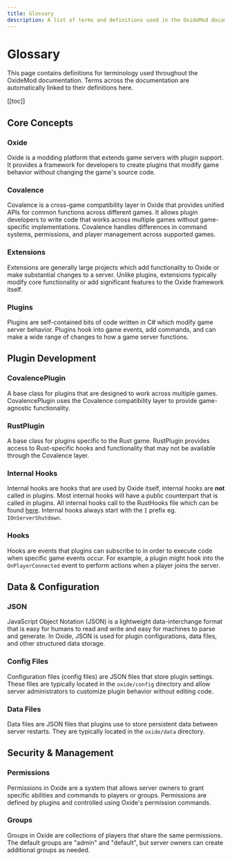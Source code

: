 ```yaml
---
title: Glossary
description: A list of terms and definitions used in the OxideMod documentation.
---
```


# Glossary

This page contains definitions for terminology used throughout the OxideMod documentation. Terms across the documentation are automatically linked to their definitions here.

[[toc]]

## Core Concepts

### Oxide
Oxide is a modding platform that extends game servers with plugin support. It provides a framework for developers to create plugins that modify game behavior without changing the game's source code.

### Covalence
Covalence is a cross-game compatibility layer in Oxide that provides unified APIs for common functions across different games. It allows plugin developers to write code that works across multiple games without game-specific implementations. Covalence handles differences in command systems, permissions, and player management across supported games.

### Extensions
Extensions are generally large projects which add functionality to Oxide or make substantial changes to a server. Unlike plugins, extensions typically modify core functionality or add significant features to the Oxide framework itself.

### Plugins
Plugins are self-contained bits of code written in C# which modify game server behavior. Plugins hook into game events, add commands, and can make a wide range of changes to how a game server functions.

## Plugin Development

### CovalencePlugin
A base class for plugins that are designed to work across multiple games. CovalencePlugin uses the Covalence compatibility layer to provide game-agnostic functionality.

### RustPlugin
A base class for plugins specific to the Rust game. RustPlugin provides access to Rust-specific hooks and functionality that may not be available through the Covalence layer.

### Internal Hooks
Internal hooks are hooks that are used by Oxide itself, internal hooks are **not** called in plugins.
Most internal hooks will have a public counterpart that is called in plugins.
All internal hooks call to the RustHooks file which can be found [here](https://github.com/OxideMod/Oxide.Rust/blob/develop/src/RustHooks.cs).
Internal hooks always start with the `I` prefix eg. `IOnServerShutdown`.

### Hooks
Hooks are events that plugins can subscribe to in order to execute code when specific game events occur. For example, a plugin might hook into the `OnPlayerConnected` event to perform actions when a player joins the server.

## Data & Configuration

### JSON
JavaScript Object Notation (JSON) is a lightweight data-interchange format that is easy for humans to read and write and easy for machines to parse and generate. In Oxide, JSON is used for plugin configurations, data files, and other structured data storage.

### Config Files
Configuration files (config files) are JSON files that store plugin settings. These files are typically located in the `oxide/config` directory and allow server administrators to customize plugin behavior without editing code.

### Data Files
Data files are JSON files that plugins use to store persistent data between server restarts. They are typically located in the `oxide/data` directory.

## Security & Management

### Permissions
Permissions in Oxide are a system that allows server owners to grant specific abilities and commands to players or groups. Permissions are defined by plugins and controlled using Oxide's permission commands.

### Groups
Groups in Oxide are collections of players that share the same permissions. The default groups are "admin" and "default", but server owners can create additional groups as needed.